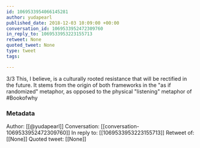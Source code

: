 ```yaml
---
id: 1069533954066145281
author: yudapearl
published_date: 2018-12-03 10:09:00 +00:00
conversation_id: 1069533952472309760
in_reply_to: 1069533953223155713
retweet: None
quoted_tweet: None
type: tweet
tags:

---
```


3/3 This, I believe, is a culturally rooted resistance that will be rectified in the future. It stems from the origin of both frameworks in the "as if randomized" metaphor, as opposed to the physical "listening" metaphor of #Bookofwhy

### Metadata

Author: [[@yudapearl]]
Conversation: [[conversation-1069533952472309760]]
In reply to: [[1069533953223155713]]
Retweet of: [[None]]
Quoted tweet: [[None]]
